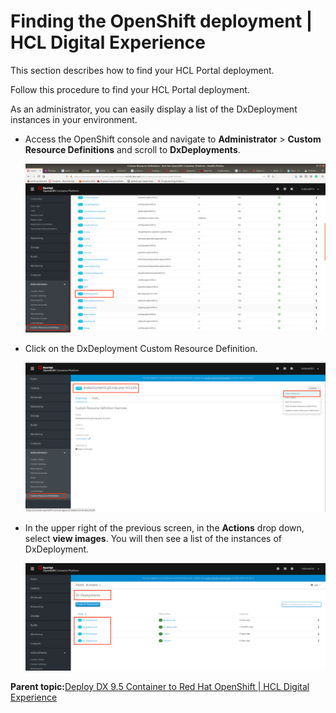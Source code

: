 # Finding the OpenShift deployment \| HCL Digital Experience

This section describes how to find your HCL Portal deployment.

Follow this procedure to find your HCL Portal deployment.

As an administrator, you can easily display a list of the DxDeployment instances in your environment.

-   Access the OpenShift console and navigate to **Administrator** \> **Custom Resource Definitions** and scroll to **DxDeployments**.

    ![](../images/finding_openshift_deployment_01.png "DxDeployment under Custom Resource Definitions")

-   Click on the DxDeployment Custom Resource Definition.

    ![](../images/finding_openshift_deployment_02.png "Clicking Custom Resource Definition")

-   In the upper right of the previous screen, in the **Actions** drop down, select **view images**. You will then see a list of the instances of DxDeployment.

    ![](../images/finding_openshift_deployment_03.png "Instances of DxDeployment")


**Parent topic:**[Deploy DX 9.5 Container to Red Hat OpenShift \| HCL Digital Experience](../containerization/openshift.md)

